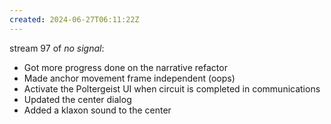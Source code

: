 ```yaml
---
created: 2024-06-27T06:11:22Z
---
```


stream 97 of _no signal_:
- Got more progress done on the narrative refactor
- Made anchor movement frame independent (oops)
- Activate the Poltergeist UI when circuit is completed in communications
- Updated the center dialog
- Added a klaxon sound to the center
